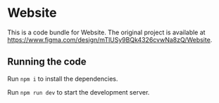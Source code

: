 
  # Website

  This is a code bundle for Website. The original project is available at https://www.figma.com/design/mTlUSy9BQk4326cvwNa8zQ/Website.

  ## Running the code

  Run `npm i` to install the dependencies.

  Run `npm run dev` to start the development server.
  